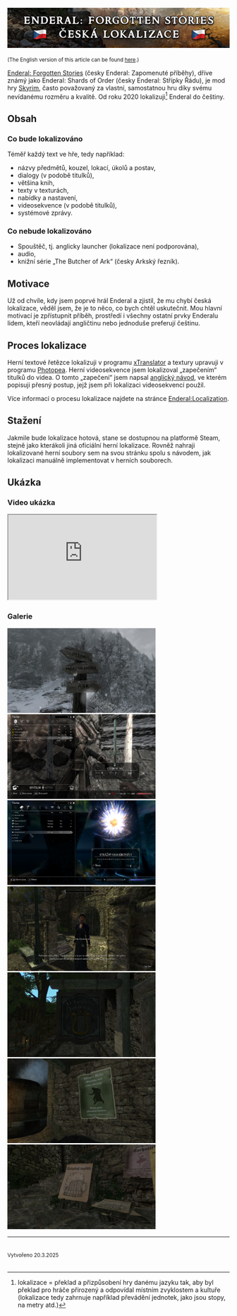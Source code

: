 <p align="center">
  <img src="images/enderal_banner_cz.png" alt="Banner" />
</p>

<small>(The English version of this article can be found [here](enderal-localization-en.md).)</small>

[Enderal: Forgotten Stories](https://store.steampowered.com/app/933480/Enderal_Forgotten_Stories/) (česky Enderal: Zapomenuté příběhy), dříve známý jako Enderal: Shards of Order (česky Enderal: Střípky Řádu), je mod hry [Skyrim](https://store.steampowered.com/app/72850/The_Elder_Scrolls_V_Skyrim/), často považovaný za vlastní, samostatnou hru díky svému nevídanému rozměru a kvalitě. Od roku 2020 lokalizuji[^1] Enderal do češtiny.

## Obsah

### Co bude lokalizováno

Téměř každý text ve hře, tedy například:

- názvy předmětů, kouzel, lokací, úkolů a postav,
- dialogy (v podobě titulků),
- většina knih,
- texty v texturách,
- nabídky a nastavení,
- videosekvence (v podobě titulků),
- systémové zprávy.

### Co nebude lokalizováno

- Spouštěč, tj. anglicky launcher (lokalizace není podporována),
- audio,
- knižní série „The Butcher of Ark“ (česky Arkský řezník).

## Motivace

Už od chvíle, kdy jsem poprvé hrál Enderal a zjistil, že mu chybí česká lokalizace, věděl jsem, že je to něco, co bych chtěl uskutečnit. Mou hlavní motivací je zpřístupnit příběh, prostředí i všechny ostatní prvky Enderalu lidem, kteří neovládají angličtinu nebo jednoduše preferují češtinu.

## Proces lokalizace

Herní textové řetězce lokalizuji v programu [xTranslator](https://www.nexusmods.com/skyrimspecialedition/mods/134) a textury upravuji v programu [Photopea](https://www.photopea.com). Herní videosekvence jsem lokalizoval „zapečením“ titulků do videa. O tomto „zapečení“ jsem napsal [anglický návod](subtitles.md), ve kterém popisuji přesný postup, jejž jsem při lokalizaci videosekvencí použil.

Více informací o procesu lokalizace najdete na stránce [Enderal:Localization](https://en.wiki.sureai.net/Enderal:Localization).

## Stažení

Jakmile bude lokalizace hotová, stane se dostupnou na platformě Steam, stejně jako kterákoli jiná oficiální herní lokalizace. Rovněž nahraji lokalizované herní soubory sem na svou stránku spolu s návodem, jak lokalizaci manuálně implementovat v herních souborech.

## Ukázka

### Video ukázka

<iframe style="width: 35vw; height: 20vw;"
    src="https://www.youtube.com/embed/WR9Hxv33W0k?cc_load_policy=0" allowfullscreen>
</iframe>

### Galerie

<img data-enlargeable style="width: 35vw; height: 20vw; position: relative; cursor: zoom-in;" src="images/enderal_image_1.jpg" alt="Ukázka překladu 1" />

<img data-enlargeable style="width: 35vw; height: 20vw; position: relative; cursor: zoom-in;" src="images/enderal_image_2.jpg" alt="Ukázka překladu 2" />

<img data-enlargeable style="width: 35vw; height: 20vw; position: relative; cursor: zoom-in;" src="images/enderal_image_3.jpg" alt="Ukázka překladu 3" />

<img data-enlargeable style="width: 35vw; height: 20vw; position: relative; cursor: zoom-in;" src="images/enderal_image_4.jpg" alt="Ukázka překladu 4" />

<img data-enlargeable style="width: 35vw; height: 20vw; position: relative; cursor: zoom-in;" src="images/enderal_image_5.jpg" alt="Ukázka překladu 5" />

<img data-enlargeable style="width: 35vw; height: 20vw; position: relative; cursor: zoom-in;" src="images/enderal_image_6.jpg" alt="Ukázka překladu 6" />

<img data-enlargeable style="width: 35vw; height: 20vw; position: relative; cursor: zoom-in;" src="images/enderal_image_7.jpg" alt="Ukázka překladu 7" />

<br>

<hr />

[^1]: lokalizace = překlad a přizpůsobení hry danému jazyku tak, aby byl překlad pro hráče přirozený a odpovídal místním zvyklostem a kultuře (lokalizace tedy zahrnuje například převádění jednotek, jako jsou stopy, na metry atd.)

<br>
<small>Vytvořeno 20.3.2025</small>
<br><br>
